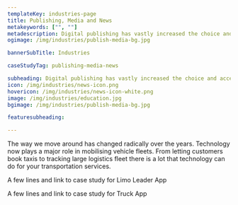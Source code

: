 ```yaml
---
templateKey: industries-page
title: Publishing, Media and News
metakeywords: ["", ""]
metadescription: Digital publishing has vastly increased the choice and access to content for readers. For businesses, digital publishing has made it simple to connect with their customers.
ogimage: /img/industries/publish-media-bg.jpg

bannerSubTitle: Industries

caseStudyTag: publishing-media-news

subheading: Digital publishing has vastly increased the choice and access to content for readers. For businesses, digital publishing has made it simple to connect with their customers.
icon: /img/industries/news-icon.png
hovericon: /img/industries/news-icon-white.png
image: /img/industries/education.jpg
bgimage: /img/industries/publish-media-bg.jpg

featuresubheading: 

---
```


The way we move around has changed radically over the years. Technology now plays a major role in mobilising vehicle fleets. From letting customers book taxis to tracking large logistics fleet there is a lot that technology can do for your transportation services.

A few lines and link to case study for Limo Leader App

A few lines and link to case study for Truck App
